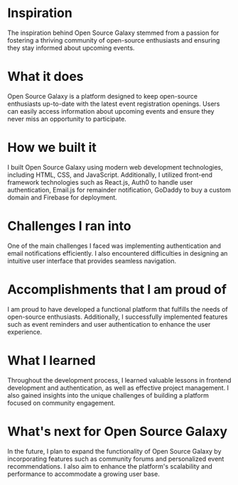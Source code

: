 # Inspiration
The inspiration behind Open Source Galaxy stemmed from a passion for fostering a thriving community of open-source enthusiasts and ensuring they stay informed about upcoming events.

# What it does
Open Source Galaxy is a platform designed to keep open-source enthusiasts up-to-date with the latest event registration openings. Users can easily access information about upcoming events and ensure they never miss an opportunity to participate.

# How we built it
I built Open Source Galaxy using modern web development technologies, including HTML, CSS, and JavaScript. Additionally, I utilized front-end framework technologies such as React.js, Auth0 to handle user authentication, Email.js for remainder notification, GoDaddy to buy a custom domain and Firebase for deployment.

# Challenges I ran into
One of the main challenges I faced was implementing authentication and email notifications efficiently. I also encountered difficulties in designing an intuitive user interface that provides seamless navigation.

# Accomplishments that I am proud of
I am proud to have developed a functional platform that fulfills the needs of open-source enthusiasts. Additionally, I successfully implemented features such as event reminders and user authentication to enhance the user experience.

# What I learned
Throughout the development process, I learned valuable lessons in frontend development and authentication, as well as effective project management. I also gained insights into the unique challenges of building a platform focused on community engagement.

# What's next for Open Source Galaxy
In the future, I plan to expand the functionality of Open Source Galaxy by incorporating features such as community forums and personalized event recommendations. I also aim to enhance the platform's scalability and performance to accommodate a growing user base.
